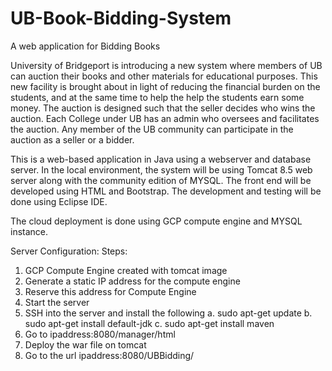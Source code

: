 # UB-Book-Bidding-System
A web application for Bidding Books

University of Bridgeport is introducing a new system where members of UB can auction their books and other materials for educational purposes. This new facility is brought about in light of reducing the financial burden on the students, and at the same time to help the help the students earn some money. The auction is designed such that the seller decides who wins the auction. Each College under UB has an admin who oversees and facilitates the auction. Any member of the UB community can participate in the auction as a seller or a bidder.

This is a web-based application in Java using a webserver and database server. In the local environment, the system will be using Tomcat 8.5 web server along with the community edition of MYSQL. The front end will be developed using HTML and Bootstrap. The development and testing will be done using Eclipse IDE. 

The cloud deployment is done using GCP compute engine and MYSQL instance. 

Server Configuration:
Steps:
1.	GCP Compute Engine created with tomcat image
2.	Generate a static IP address for the compute engine
3.	Reserve this address for Compute Engine
4.	Start the server
5.	SSH into the server and install the following
a.	sudo apt-get update
b.	sudo apt-get install default-jdk
c.	sudo apt-get install maven
6.	Go to ipaddress:8080/manager/html 
7.	Deploy the war file on tomcat
8.	Go to the url ipaddress:8080/UBBidding/
